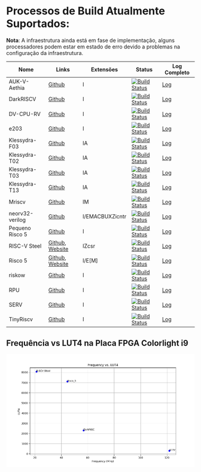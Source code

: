 # Processos de Build Atualmente Suportados:

**Nota**: A infraestrutura ainda está em fase de implementação, alguns processadores podem estar em estado de erro devido a problemas na configuração da infraestrutura.

| Nome | Links | Extensões | Status | Log Completo |
| ---- | ------ | ---------- | ------ | -------- |
| AUK-V-Aethia | [Github](https://github.com/veeYceeY/AUK-V-Aethia) | I | [![Build Status](https://lampiao.ic.unicamp.br/jenkins/buildStatus/icon?job=AUK-V-Aethia)](https://lampiao.ic.unicamp.br/jenkins/blue/organizations/jenkins/AUK-V-Aethia/activity) | [Log](https://lampiao.ic.unicamp.br/jenkins/blue/organizations/jenkins/AUK-V-Aethia/activity) |
| DarkRISCV | [Github](https://github.com/darklife/darkriscv) | I | [![Build Status](https://lampiao.ic.unicamp.br/jenkins/buildStatus/icon?job=darkriscv)](https://lampiao.ic.unicamp.br/jenkins/blue/organizations/jenkins/darkriscv/activity) | [Log](https://lampiao.ic.unicamp.br/jenkins/blue/organizations/jenkins/darkriscv/activity) |
| DV-CPU-RV | [Github](https://github.com/devindang/dv-cpu-rv) | I | [![Build Status](https://lampiao.ic.unicamp.br/jenkins/buildStatus/icon?job=dv-cpu-rv)](https://lampiao.ic.unicamp.br/jenkins/blue/organizations/jenkins/dv-cpu-rv/activity) | [Log](https://lampiao.ic.unicamp.br/jenkins/blue/organizations/jenkins/dv-cpu-rv/activity) |
| e203 | [Github](https://github.com/riscv-mcu/e203_hbirdv2) | I | [![Build Status](https://lampiao.ic.unicamp.br/jenkins/buildStatus/icon?job=e203_hbirdv2)](https://lampiao.ic.unicamp.br/jenkins/blue/organizations/jenkins/e203_hbirdv2/activity) | [Log](https://lampiao.ic.unicamp.br/jenkins/blue/organizations/jenkins/e203_hbirdv2/activity) |
| Klessydra-F03 | [Github](https://github.com/klessydra/F03x) | IA | [![Build Status](https://lampiao.ic.unicamp.br/jenkins/buildStatus/icon?job=F03x)](https://lampiao.ic.unicamp.br/jenkins/blue/organizations/jenkins/F03x/activity) | [Log](https://lampiao.ic.unicamp.br/jenkins/blue/organizations/jenkins/F03x/activity) |
| Klessydra-T02 | [Github](https://github.com/klessydra/T03x) | IA | [![Build Status](https://lampiao.ic.unicamp.br/jenkins/buildStatus/icon?job=T03x)](https://lampiao.ic.unicamp.br/jenkins/blue/organizations/jenkins/T03x/activity) | [Log](https://lampiao.ic.unicamp.br/jenkins/blue/organizations/jenkins/T03x/activity) |
| Klessydra-T03 | [Github](https://github.com/klessydra/T03x) | IA | [![Build Status](https://lampiao.ic.unicamp.br/jenkins/buildStatus/icon?job=T03x)](https://lampiao.ic.unicamp.br/jenkins/blue/organizations/jenkins/T03x/activity) | [Log](https://lampiao.ic.unicamp.br/jenkins/blue/organizations/jenkins/T03x/activity) |
| Klessydra-T13 | [Github](https://github.com/klessydra/T13x) | IA | [![Build Status](https://lampiao.ic.unicamp.br/jenkins/buildStatus/icon?job=T13x)](https://lampiao.ic.unicamp.br/jenkins/blue/organizations/jenkins/T13x/activity) | [Log](https://lampiao.ic.unicamp.br/jenkins/blue/organizations/jenkins/T13x/activity) |
| Mriscv | [Github](https://github.com/onchipuis/mriscv) | IM | [![Build Status](https://lampiao.ic.unicamp.br/jenkins/buildStatus/icon?job=mriscv)](https://lampiao.ic.unicamp.br/jenkins/blue/organizations/jenkins/mriscv/activity) | [Log](https://lampiao.ic.unicamp.br/jenkins/blue/organizations/jenkins/mriscv/activity) |
| neorv32-verilog | [Github](https://github.com/stnolting/neorv32-verilog) | I/EMACBUXZicntr | [![Build Status](https://lampiao.ic.unicamp.br/jenkins/buildStatus/icon?job=neorv32-verilog)](https://lampiao.ic.unicamp.br/jenkins/blue/organizations/jenkins/neorv32-verilog/activity) | [Log](https://lampiao.ic.unicamp.br/jenkins/blue/organizations/jenkins/neorv32-verilog/activity) |
| Pequeno Risco 5 | [Github](https://github.com/JN513/Pequeno-Risco-5) | I | [![Build Status](https://lampiao.ic.unicamp.br/jenkins/buildStatus/icon?job=Pequeno-Risco-5)](https://lampiao.ic.unicamp.br/jenkins/blue/organizations/jenkins/Pequeno-Risco-5/activity) | [Log](https://lampiao.ic.unicamp.br/jenkins/blue/organizations/jenkins/Pequeno-Risco-5/activity) |
| RISC-V Steel | [Github](https://github.com/riscv-steel/riscv-steel), [Website](https://riscv-steel.github.io/riscv-steel/) | IZcsr | [![Build Status](https://lampiao.ic.unicamp.br/jenkins/buildStatus/icon?job=riscv-steel)](https://lampiao.ic.unicamp.br/jenkins/blue/organizations/jenkins/riscv-steel/activity) | [Log](https://lampiao.ic.unicamp.br/jenkins/blue/organizations/jenkins/riscv-steel/activity) |
| Risco 5 | [Github](https://github.com/JN513/Risco-5), [Website](https://jn513.github.io/Risco-5/) | I/E[M] | [![Build Status](https://lampiao.ic.unicamp.br/jenkins/buildStatus/icon?job=Risco-5)](https://lampiao.ic.unicamp.br/jenkins/blue/organizations/jenkins/Risco-5/activity) | [Log](https://lampiao.ic.unicamp.br/jenkins/blue/organizations/jenkins/Risco-5/activity) |
| riskow | [Github](https://github.com/racerxdl/riskow) | I | [![Build Status](https://lampiao.ic.unicamp.br/jenkins/buildStatus/icon?job=riskow)](https://lampiao.ic.unicamp.br/jenkins/blue/organizations/jenkins/riskow/activity) | [Log](https://lampiao.ic.unicamp.br/jenkins/blue/organizations/jenkins/riskow/activity) |
| RPU | [Github](https://github.com/Domipheus/RPU) | I | [![Build Status](https://lampiao.ic.unicamp.br/jenkins/buildStatus/icon?job=RPU)](https://lampiao.ic.unicamp.br/jenkins/blue/organizations/jenkins/RPU/activity) | [Log](https://lampiao.ic.unicamp.br/jenkins/blue/organizations/jenkins/RPU/activity) |
| SERV | [Github](https://github.com/olofk/serv) | I | [![Build Status](https://lampiao.ic.unicamp.br/jenkins/buildStatus/icon?job=serv)](https://lampiao.ic.unicamp.br/jenkins/blue/organizations/jenkins/serv/activity) | [Log](https://lampiao.ic.unicamp.br/jenkins/blue/organizations/jenkins/serv/activity) |
| TinyRiscv | [Github](https://github.com/liangkangnan/tinyriscv) | I | [![Build Status](https://lampiao.ic.unicamp.br/jenkins/buildStatus/icon?job=tinyriscv)](https://lampiao.ic.unicamp.br/jenkins/blue/organizations/jenkins/tinyriscv/activity) | [Log](https://lampiao.ic.unicamp.br/jenkins/blue/organizations/jenkins/tinyriscv/activity) |

## Frequência vs LUT4 na Placa FPGA Colorlight i9

![Gráfico de Dispersão: Frequência vs. LUT4](assets/freqxlut.png)